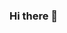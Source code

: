 ### Hi there 👋

<!--
**Nawaz268/Nawaz268** is a ✨ _special_ ✨ repository because its `README.md` (this file) appears on your GitHub profile.

Here are some ideas to get you started:

- 🔭 I’m currently working on Machine Learning Project for Sales Data
- 🌱 I’m currently learning Advanced Machine Learning on Udemy
- 👯 I’m looking to collaborate on any type of business data modelling projects
